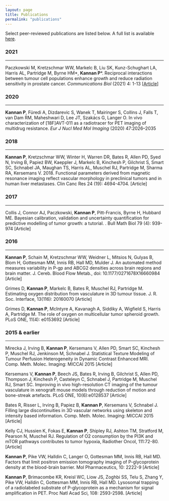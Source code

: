 ```yaml
---
layout: page
title: Publications
permalink: "publications"
---
```


Select peer-reviewed publications are listed below. A full list is available [here](https://scholar.google.com/citations?hl=en&user=fMTua_QAAAAJ&view_op=list_works&sortby=pubdate).


### 2021

_________

Paczkowski M, Kretzschmar WW, Markelc B, Liu SK, Kunz-Schughart LA, Harris AL, Partridge M, Byrne HM*, **Kannan P***. Reciprocal interactions between tumour cell populations enhance growth and reduce radiation sensitivity in prostate cancer. _Communications Biol_ (2021) 4: 1-13 [[Article](https://www.nature.com/articles/s42003-020-01529-5)]


### 2020

_________

**Kannan P**, Füredi A, Dizdarevic S, Wanek T, Mairinger S, Collins J, Falls T, van Dam RM, Maheshwari D, Lee JT, Szakács G, Langer O. In vivo characterization of [18F]AVT-011 as a radiotracer for PET imaging of multidrug resistance. _Eur J Nucl Med Mol Imaging_ (2020) 47:2026–2035


### 2018

_________

**Kannan P**, Kretzschmar WW, Winter H, Warren DR, Bates R, Allen PD, Syed N, Irving B, Papież BW, Kaeppler J, Markelc B, Kinchesh P, Gilchrist S, Smart SC, Schnabel JA, Maughan TS, Harris AL, Muschel RJ, Partridge M, Sharma RA, Kersemans V. 2018. Functional parameters derived from magnetic resonance imaging reflect vascular morphology in preclinical tumors and in human liver metastases. Clin Canc Res 24 (19): 4694-4704. [Article]

### 2017

_________

Collis J, Connor AJ, Paczkowski, **Kannan P**, Pitt-Francis, Byrne H, Hubbard ME. Bayesian calibration, validation and uncertainty quantification for predictive modelling of tumor growth: a tutorial. . Bull Math Biol 79 (4): 939-974 [Article]

### 2016

_________

**Kannan P**, Schain M, Kretzschmar WW, Weidner L, Mitsios N, Gulyas B, Blom H, Gottesman MM, Innis RB, Hall MD, Mulder J. An automated method measures variability in P-gp and ABCG2 densities across brain regions and brain matter. J. Cereb. Blood Flow Metab., doi: 10.1177/0271678X16660984 [Article]

Grimes D, **Kannan P**, Markelc B, Bates R, Muschel RJ, Partridge M. Estimating oxygen distribution from vasculature in 3D tumour tissue. J. R. Soc. Interface, 13(116): 20160070 [Article]

Grimes D, **Kannan P**, McIntyre A, Kavanagh A, Siddiky A, Wigfield S, Harris A, Partridge M. The role of oxygen on multicellular tumor spheroid growth. PLoS ONE, 11(4): e0153692 [Article]

### 2015 & earlier

_________

Mirecka J, Irving B, **Kannan P**, Kersemans V, Allen PD, Smart SC, Kinchesh P, Muschel RJ, Jenkinson M, Schnabel J. Statistical Texture Modeling of Tumour Perfusion Heterogeneity in Dynamic Contrast Enhanced MRI. Comp. Meth. Molec. Imaging: MICCAI 2015 [Article]

Kersemans V, **Kannan P**, Beech JS, Bates R, Irving B, Gilchrist S, Allen PD, Thompson J, Kinchesh P, Casteleyn C, Schnabel J, Partridge M, Muschel RJ, Smart SC. Improving in vivo high-resolution CT imaging of the tumour vasculature in xenograft mouse models through reduction of motion and bone-streak artefacts. PLoS ONE, 10(6):e0128537 [Article]

Bates R, Risser L, Irving B, Papiez B, **Kannan P**, Kersemans V, Schnabel J. Filling large discontinuities in 3D vascular networks using skeleton and intensity based information. Comp. Meth. Molec. Imaging: MICCAI 2015 [Article]

Kelly CJ, Hussien K, Fokas E, **Kannan P**, Shipley RJ, Ashton TM, Stratford M, Pearson N, Muschel RJ. Regulation of O2 consumption by the PI3K and mTOR pathways contributes to tumor hypoxia, Radiother Oncol, 111:72-80. [Article]

**Kannan P**, Pike VW, Halldin C, Langer O, Gottesman MM, Innis RB, Hall MD. Factors that limit positron emission tomography imaging of P-glycoprotein density at the blood-brain barrier. Mol Pharmaceutics, 10: 2222-9 [Article]

**Kannan P**, Brimacombe KR, Kreisl WC, Liow JS, Zoghbi SS, Telu S, Zhang Y, Pike VW, Halldin C, Gottesman MM, Innis RB, Hall MD. Lysosomal trapping of a radiolabeled substrate of P-glycoprotein as a mechanism for signal amplification in PET. Proc Natl Acad Sci, 108: 2593-2598. [Article]
